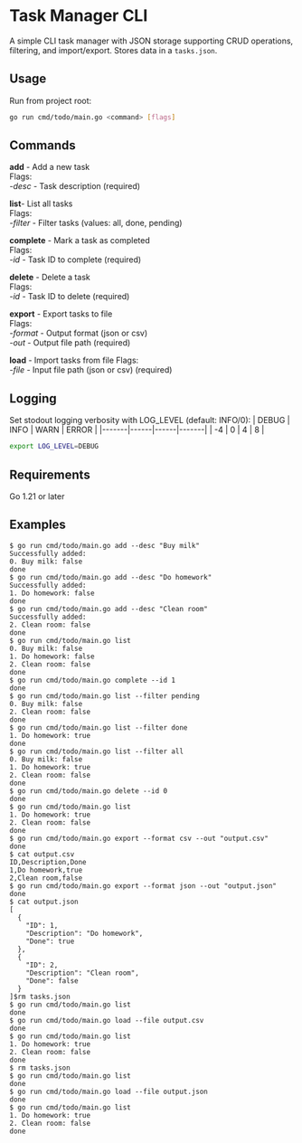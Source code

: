 # Task Manager CLI
A simple CLI task manager with JSON storage supporting CRUD operations, filtering, and import/export.  Stores data in a `tasks.json`.

## Usage
Run from project root:
```bash
go run cmd/todo/main.go <command> [flags]
```

## Commands
**add** - Add a new task  
Flags:  
*-desc* - Task description (required)

**list**- List all tasks  
Flags:  
*-filter* - Filter tasks (values: all, done, pending)

**complete** - Mark a task as completed  
Flags:  
*-id* - Task ID to complete (required)

**delete** - Delete a task  
Flags:  
*-id* - Task ID to delete (required)

**export** - Export tasks to file  
Flags:  
*-format* - Output format (json or csv)  
*-out* - Output file path (required)

**load** - Import tasks from file
Flags:  
*-file* - Input file path (json or csv) (required)

## Logging
Set stodout logging verbosity with LOG_LEVEL (default: INFO/0):
| DEBUG | INFO | WARN | ERROR |
|-------|------|------|-------|
| -4 | 0 | 4 | 8 |


```bash
export LOG_LEVEL=DEBUG
```

## Requirements
Go 1.21 or later


## Examples

```
$ go run cmd/todo/main.go add --desc "Buy milk"
Successfully added:
0. Buy milk: false
done
$ go run cmd/todo/main.go add --desc "Do homework"
Successfully added:
1. Do homework: false
done
$ go run cmd/todo/main.go add --desc "Clean room"
Successfully added:
2. Clean room: false
done
$ go run cmd/todo/main.go list
0. Buy milk: false
1. Do homework: false
2. Clean room: false
done
$ go run cmd/todo/main.go complete --id 1
done
$ go run cmd/todo/main.go list --filter pending
0. Buy milk: false
2. Clean room: false
done
$ go run cmd/todo/main.go list --filter done
1. Do homework: true
done
$ go run cmd/todo/main.go list --filter all
0. Buy milk: false
1. Do homework: true
2. Clean room: false
done
$ go run cmd/todo/main.go delete --id 0
done
$ go run cmd/todo/main.go list
1. Do homework: true
2. Clean room: false
done
$ go run cmd/todo/main.go export --format csv --out "output.csv"
done
$ cat output.csv 
ID,Description,Done
1,Do homework,true
2,Clean room,false
$ go run cmd/todo/main.go export --format json --out "output.json"
done
$ cat output.json
[
  {
    "ID": 1,
    "Description": "Do homework",
    "Done": true
  },
  {
    "ID": 2,
    "Description": "Clean room",
    "Done": false
  }
]$rm tasks.json 
$ go run cmd/todo/main.go list
done
$ go run cmd/todo/main.go load --file output.csv
done
$ go run cmd/todo/main.go list
1. Do homework: true
2. Clean room: false
done
$ rm tasks.json 
$ go run cmd/todo/main.go list
done
$ go run cmd/todo/main.go load --file output.json
done
$ go run cmd/todo/main.go list
1. Do homework: true
2. Clean room: false
done
```
